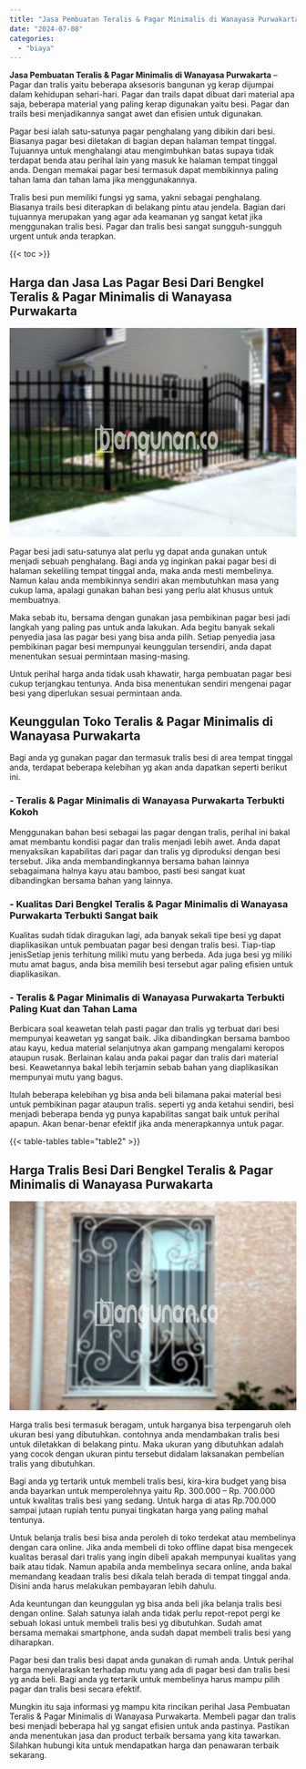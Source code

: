 ```yaml
---
title: "Jasa Pembuatan Teralis & Pagar Minimalis di Wanayasa Purwakarta"
date: "2024-07-08"
categories: 
  - "biaya"
---
```


**Jasa Pembuatan Teralis & Pagar Minimalis di Wanayasa Purwakarta** – Pagar dan tralis yaitu beberapa aksesoris bangunan yg kerap dijumpai dalam kehidupan sehari-hari. Pagar dan trails dapat dibuat dari material apa saja, beberapa material yang paling kerap digunakan yaitu besi. Pagar dan trails besi menjadikannya sangat awet dan efisien untuk digunakan.

Pagar besi ialah satu-satunya pagar penghalang yang dibikin dari besi. Biasanya pagar besi diletakan di bagian depan halaman tempat tinggal. Tujuannya untuk menghalangi atau mengimbuhkan batas supaya tidak terdapat benda atau perihal lain yang masuk ke halaman tempat tinggal anda. Dengan memakai pagar besi termasuk dapat membikinnya paling tahan lama dan tahan lama jika menggunakannya.

Tralis besi pun memiliki fungsi yg sama, yakni sebagai penghalang. Biasanya trails besi diterapkan di belakang pintu atau jendela. Bagian dari tujuannya merupakan yang agar ada keamanan yg sangat ketat jika menggunakan tralis besi. Pagar dan tralis besi sangat sungguh-sungguh urgent untuk anda terapkan.

{{< toc >}}

## Harga dan Jasa Las Pagar Besi Dari Bengkel Teralis & Pagar Minimalis di Wanayasa Purwakarta

![Jasa Pembuatan Teralis & Pagar Minimalis di Wanayasa Purwakarta](/images/pagar-minimalis-murah-67.png)

Pagar besi jadi satu-satunya alat perlu yg dapat anda gunakan untuk menjadi sebuah penghalang. Bagi anda yg inginkan pakai pagar besi di halaman sekeliling tempat tinggal anda, maka anda mesti membelinya. Namun kalau anda membikinnya sendiri akan membutuhkan masa yang cukup lama, apalagi gunakan bahan besi yang perlu alat khusus untuk membuatnya.

Maka sebab itu, bersama dengan gunakan jasa pembikinan pagar besi jadi langkah yang paling pas untuk anda lakukan. Ada begitu banyak sekali penyedia jasa las pagar besi yang bisa anda pilih. Setiap penyedia jasa pembikinan pagar besi mempunyai keunggulan tersendiri, anda dapat menentukan sesuai permintaan masing-masing.

Untuk perihal harga anda tidak usah khawatir, harga pembuatan pagar besi cukup terjangkau tentunya. Anda bisa menentukan sendiri mengenai pagar besi yang diperlukan sesuai permintaan anda.

## Keunggulan Toko Teralis & Pagar Minimalis di Wanayasa Purwakarta

Bagi anda yg gunakan pagar dan termasuk tralis besi di area tempat tinggal anda, terdapat beberapa kelebihan yg akan anda dapatkan seperti berikut ini.

### \- Teralis & Pagar Minimalis di Wanayasa Purwakarta Terbukti Kokoh

Menggunakan bahan besi sebagai las pagar dengan tralis, perihal ini bakal amat membantu kondisi pagar dan tralis menjadi lebih awet. Anda dapat menyaksikan kapabilitas dari pagar dan tralis yg diproduksi dengan besi tersebut. Jika anda membandingkannya bersama bahan lainnya sebagaimana halnya kayu atau bamboo, pasti besi sangat kuat dibandingkan bersama bahan yang lainnya.

### \- Kualitas Dari Bengkel Teralis & Pagar Minimalis di Wanayasa Purwakarta Terbukti Sangat baik

Kualitas sudah tidak diragukan lagi, ada banyak sekali tipe besi yg dapat diaplikasikan untuk pembuatan pagar besi dengan tralis besi. Tiap-tiap jenisSetiap jenis terhitung miliki mutu yang berbeda. Ada juga besi yg miliki mutu amat bagus, anda bisa memilih besi tersebut agar paling efisien untuk diaplikasikan.

### \- Teralis & Pagar Minimalis di Wanayasa Purwakarta Terbukti Paling Kuat dan Tahan Lama

Berbicara soal keawetan telah pasti pagar dan tralis yg terbuat dari besi mempunyai keawetan yg sangat baik. Jika dibandingkan bersama bamboo atau kayu, kedua material selanjutnya akan gampang mengalami keropos ataupun rusak. Berlainan kalau anda pakai pagar dan tralis dari material besi. Keawetannya bakal lebih terjamin sebab bahan yang diaplikasikan mempunyai mutu yang bagus.

Itulah beberapa kelebihan yg bisa anda beli bilamana pakai material besi untuk pembikinan pagar ataupun tralis. seperti yg anda ketahui sendiri, besi menjadi beberapa benda yg punya kapabilitas sangat baik untuk perihal apapun. Akan benar-benar efektif jika anda menerapkannya untuk pagar.

{{< table-tables table="table2" >}}

## Harga Tralis Besi Dari Bengkel Teralis & Pagar Minimalis di Wanayasa Purwakarta

![Jasa Pembuatan Teralis & Pagar Minimalis di Wanayasa Purwakarta](/images/teralis-minimalis-murah-32.png)

Harga tralis besi termasuk beragam, untuk harganya bisa terpengaruh oleh ukuran besi yang dibutuhkan. contohnya anda mendambakan tralis besi untuk diletakkan di belakang pintu. Maka ukuran yang dibutuhkan adalah yang cocok dengan ukuran pintu tersebut didalam laksanakan pembelian tralis yang dibutuhkan.

Bagi anda yg tertarik untuk membeli tralis besi, kira-kira budget yang bisa anda bayarkan untuk memperolehnya yaitu Rp. 300.000 – Rp. 700.000 untuk kwalitas tralis besi yang sedang. Untuk harga di atas Rp.700.000 sampai jutaan rupiah tentu punyai tingkatan harga yang paling mahal tentunya.

Untuk belanja tralis besi bisa anda peroleh di toko terdekat atau membelinya dengan cara online. Jika anda membeli di toko offline dapat bisa mengecek kualitas berasal dari tralis yang ingin dibeli apakah mempunyai kualitas yang baik atau tidak. Namun apabila anda membelinya secara online, anda bakal memandang keadaan tralis besi dikala telah berada di tempat tinggal anda. Disini anda harus melakukan pembayaran lebih dahulu.

Ada keuntungan dan keunggulan yg bisa anda beli jika belanja tralis besi dengan online. Salah satunya ialah anda tidak perlu repot-repot pergi ke sebuah lokasi untuk membeli tralis besi yg dibutuhkan. Sudah amat bersama memakai smartphone, anda sudah dapat membeli tralis besi yang diharapkan.

Pagar besi dan tralis besi dapat anda gunakan di rumah anda. Untuk perihal harga menyelaraskan terhadap mutu yang ada di pagar besi dan tralis besi yg anda beli. Bagi anda yg tertarik untuk membelinya harus mampu pilih pagar dan tralis besi secara efektif.

Mungkin itu saja informasi yg mampu kita rincikan perihal Jasa Pembuatan Teralis & Pagar Minimalis di Wanayasa Purwakarta. Membeli pagar dan tralis besi menjadi beberapa hal yg sangat efisien untuk anda pastinya. Pastikan anda menentukan jasa dan product terbaik bersama yang kita tawarkan. Silahkan hubungi kita untuk mendapatkan harga dan penawaran terbaik sekarang.
